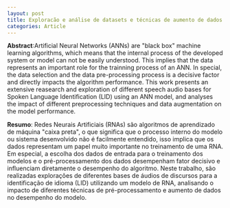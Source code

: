 ```yaml
---
layout: post
title: Exploracão e análise de datasets e técnicas de aumento de dados para identificacão de idioma (LID) utilizando redes neurais artificiais
categories: Article
--- 
```

__Abstract__:Artificial Neural Networks (ANNs) are "black box" machine learning algorithms, which means that the internal process of the developed system or model can not be easily understood. This implies that the data represents an important role for the trainning process of an ANN. In special, the data selection and the data pre-processing process is a decisive factor and directly impacts the algorithm performance. This work presents an extensive reasearch and exploration of different speech audio bases for Spoken Language Identification (LID) using an ANN model, and analyses the impact of different preprocessing techniques and data augmentation on the model performance.

__Resumo__: Redes Neurais Artificiais (RNAs) são algoritmos de aprendizado de máquina "caixa preta", o que significa que o processo interno do modelo ou sistema desenvolvido não é facilmente entendido, isso implica que os dados representam um papel muito importante no treinamento de uma RNA. Em especial, a escolha dos dados de entrada para o treinamento dos modelos e o pré-processamento dos dados desempenham fator decisivo e influenciam diretamente o desempenho do algoritmo. Neste trabalho, são realizadas explorações de diferentes bases de áudios de discursos para a identificação de idioma (LID) utilizando um modelo de RNA, analisando o impacto de diferentes técnicas de pré-processamento e aumento de dados no desempenho do modelo.

